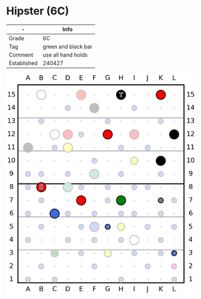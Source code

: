 # Hipster (6C)

| - | Info |
| - | ---- |
| Grade | 6C|
| Tag | green and black bar|
| Comment | use all hand holds|
| Established | 240427 |

![Hipster](/plots/240512_Hipster.png)

